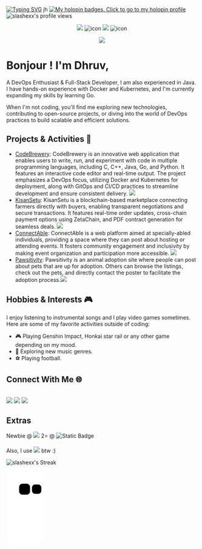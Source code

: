 <a href="https://git.io/typing-svg"><img src="https://readme-typing-svg.demolab.com?font=Fira+Code&weight=350&duration=3000&pause=1000&vCenter=true&random=true&width=300&height=40&lines=I'm+a+programmer;I'm+a+bathroom+singer;I'm+an+overthinker;I'm+a+Java+developer;I'm+a+gamer;I'm+a+DevOps+enthusiast;I'm+a+Web+Developer;I'm+a+gacha+addict;I'm+a+daydreamer;I'm+a+pluviophile;I'm+a+sleepyhead;I'm+an+arch+user+btw" alt="Typing SVG" /></a>
jh
[![My holopin badges. Click to go to my holopin profile](https://holopin.me/slashex)](https://holopin.io/@slashex)
![slashexx's profile views](https://komarev.com/ghpvc/?username=slashexx)

<p align="center">
    <img src="https://skillicons.dev/icons?i=java,nextjs,ts,go" />
    <img src="https://techstack-generator.vercel.app/kubernetes-icon.svg" alt="icon" width="54" height="54" />
    <img src="https://skillicons.dev/icons?i=jenkins,git,githubactions,linux,github" />
    <img src="https://techstack-generator.vercel.app/react-icon.svg" alt="icon" width="54" height="54" />
</p>

<p align="center">
    <img src="https://skillicons.dev/icons?i=python,tailwind,solidity,flask,js,nodejs,express,firebase,jest,c,cpp,mysql,bootstrap" />
</p>
<h1><strong>Bonjour ! I'm Dhruv,</strong></h1>
<p>A DevOps Enthusiast & Full-Stack Developer, I am also experienced in Java. I have hands-on experience with Docker and Kubernetes, and I'm currently expanding my skills by learning Go.</p>
<p>When I'm not coding, you'll find me exploring new technologies, contributing to open-source projects, or diving into the world of DevOps practices to build scalable and efficient solutions.</p>


<h2><strong>Projects & Activities 🚀 </strong></h2>

- [CodeBrewery](https://codebrewery.vercel.app): CodeBrewery is an innovative web application that enables users to write, run, and experiment with code in multiple programming languages, including C, C++, Java, Go, and Python. It features an interactive code editor and real-time output. The project emphasizes a DevOps focus, utilizing Docker and Kubernetes for deployment, along with GitOps and CI/CD practices to streamline development and ensure consistent delivery. [<img src="https://skillicons.dev/icons?i=github" width="22px" />](https://github.com/slashexx/codebrewery)
- [KisanSetu](https://kisansetu.onrender.com): KisanSetu is a blockchain-based marketplace connecting farmers directly with buyers, enabling transparent negotiations and secure transactions. It features real-time order updates, cross-chain payment options using ZetaChain, and PDF contract generation for seamless deals. [<img src="https://skillicons.dev/icons?i=github" width="22px" />](https://github.com/slashexx/kisansetu)
- [ConnectAble](https://connect-able.onrender.com): ConnectAble is a web platform aimed at specially-abled individuals, providing a space where they can post about hosting or attending events. It fosters community engagement and inclusivity by making event organization and participation more accessible. [<img src="https://skillicons.dev/icons?i=github" width="22px" />](https://github.com/slashexx/connectable)
- [Pawsitivity](https://pawsitivity.onrender.com): Pawsitivity is an animal adoption site where people can post about pets that are up for adoption. Others can browse the listings, check out the pets, and directly contact the poster to facilitate the adoption process.[<img src="https://skillicons.dev/icons?i=github" width="22px" />](https://github.com/slashexx/mini-project)

## Hobbies & Interests 🎮 
I enjoy listening to instrumental songs and I play video games sometimes. Here are some of my favorite activities outside of coding:
- 🎮 Playing Genshin Impact, Honkai star rail or any other game depending on my mood. 
- 🎵 Exploring new music genres. 
- ⚽ Playing football.

<h2><strong>Connect With Me 🌐 </strong></h2><br>
<a href="https://www.linkedin.com/in/dhruvpuri-slashex/"><img src="https://img.shields.io/badge/LinkedIn-0077B5?style=for-the-badge&logo=linkedin&logoColor=white" alttext="LinkedIn"></a> 
<a href="https://www.linkedin.com/in/dhruvpuri-slashex/"><img src="https://img.shields.io/badge/Gmail-D14836?style=for-the-badge&logo=gmail&logoColor=white" alttext="Email"></a> 
<a href="https://www.linkedin.com/in/dhruvpuri-slashex/"><img src="https://img.shields.io/badge/Discord-0077B5?style=for-the-badge&logo=discord&logoColor=white" alttext="Discord"></a>



<h2><strong>Extras</strong></h2> 
Newbie @ <img src="https://img.shields.io/badge/Codeforces-906-blue"> 
2⭐ @ <img alt="Static Badge" src="https://img.shields.io/badge/Codechef-1414-brown">

Also, I use <img src="https://skillicons.dev/icons?i=arch" style="height:20px; width:auto"/> btw :)

![slashexx's Streak](https://github-readme-streak-stats.herokuapp.com/?user=slashexx&theme=midnight-purple&hide_border=true)

![](https://github.com/slashexx/slashexx/raw/output/github-contribution-grid-snake.svg)

 
